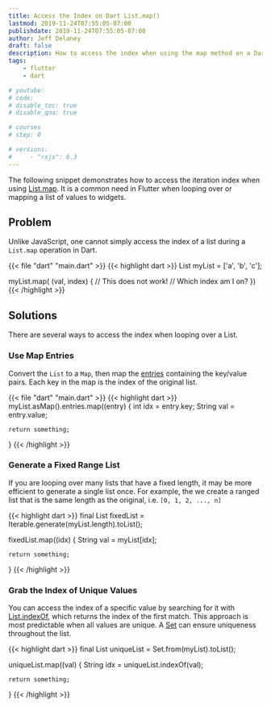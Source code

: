 ```yaml
---
title: Access the Index on Dart List.map()
lastmod: 2019-11-24T07:55:05-07:00
publishdate: 2019-11-24T07:55:05-07:00
author: Jeff Delaney
draft: false
description: How to access the index when using the map method on a Dart List.
tags: 
    - flutter
    - dart

# youtube: 
# code: 
# disable_toc: true
# disable_qna: true

# courses
# step: 0

# versions: 
#     - "rxjs": 6.3
---
```


The following snippet demonstrates how to access the iteration index when using [List.map](https://api.dartlang.org/stable/2.6.1/dart-core/Iterable/map.html). It is a common need in Flutter when looping over or mapping a list of values to widgets. 


## Problem

Unlike JavaScript, one cannot simply access the index of a list during a `List.map` operation in Dart. 

{{< file "dart" "main.dart" >}}
{{< highlight dart >}}
List myList = ['a', 'b', 'c'];

myList.map( (val, index) {
    // This does not work!
    // Which index am I on?
})
{{< /highlight >}}

## Solutions

There are several ways to access the index when looping over a List. 

### Use Map Entries

Convert the `List` to a `Map`, then map the [entries](https://api.dartlang.org/stable/2.0.0/dart-core/Map/entries.html) containing the key/value pairs. Each key in the map is the index of the original list. 

{{< file "dart" "main.dart" >}}
{{< highlight dart >}}
myList.asMap().entries.map((entry) {
    int idx = entry.key;
    String val = entry.value;

    return something;
}
{{< /highlight >}}


### Generate a Fixed Range List

If you are looping over many lists that have a fixed length, it may be more efficient to generate a single list once. For example, the we create a ranged list that is the same length as the original, i.e. `[0, 1, 2, ..., n]`

{{< highlight dart >}}
final List fixedList = Iterable<int>.generate(myList.length).toList();


fixedList.map((idx) {
    String val = myList[idx];

    return something;
}
{{< /highlight >}}


### Grab the Index of Unique Values

You can access the index of a specific value by searching for it with [List.indexOf](https://api.dartlang.org/stable/2.6.1/dart-core/List/indexOf.html), which returns the index of the first match. This approach is most predictable when all values are unique. A [Set](https://api.dartlang.org/stable/2.6.1/dart-core/Set-class.html) can ensure uniqueness throughout the list. 

{{< highlight dart >}}
final List uniqueList = Set.from(myList).toList();


uniqueList.map((val) {
    String idx = uniqueList.indexOf(val);

    return something;
}
{{< /highlight >}}
